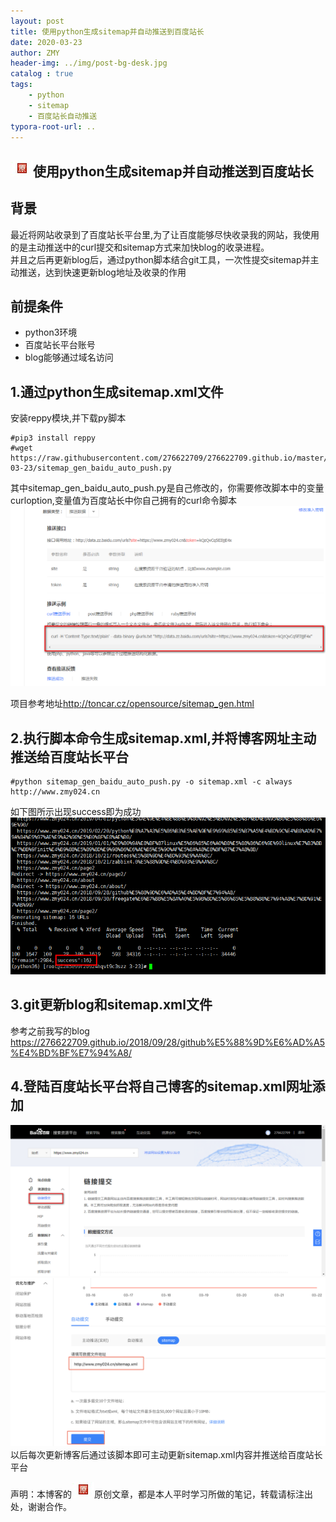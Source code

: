 ```yaml
---
layout: post
title: 使用python生成sitemap并自动推送到百度站长
date: 2020-03-23
author: ZMY
header-img: ../img/post-bg-desk.jpg
catalog : true
tags:
    - python 
    - sitemap 
    - 百度站长自动推送
typora-root-url: ..
---
```


## <img class="original" src='/img/original.png'>使用python生成sitemap并自动推送到百度站长

## 背景
最近将网站收录到了百度站长平台里,为了让百度能够尽快收录我的网站，我使用的是主动推送中的curl提交和sitemap方式来加快blog的收录进程。  
并且之后再更新blog后，通过python脚本结合git工具，一次性提交sitemap并主动推送，达到快速更新blog地址及收录的作用  
## 前提条件
+ python3环境
+ 百度站长平台账号
+ blog能够通过域名访问

## 1.通过python生成sitemap.xml文件
安装reppy模块,并下载py脚本
```
#pip3 install reppy
#wget https://raw.githubusercontent.com/276622709/276622709.github.io/master/code/2020-03-23/sitemap_gen_baidu_auto_push.py
```
其中sitemap_gen_baidu_auto_push.py是自己修改的，你需要修改脚本中的变量curloption,变量值为百度站长中你自己拥有的curl命令脚本  
![](/img/2020-03-23/1.png)

项目参考地址<http://toncar.cz/opensource/sitemap_gen.html>  
## 2.执行脚本命令生成sitemap.xml,并将博客网址主动推送给百度站长平台
```
#python sitemap_gen_baidu_auto_push.py -o sitemap.xml -c always http://www.zmy024.cn
```
如下图所示出现success即为成功   
![](/img/2020-03-23/2.png)
## 3.git更新blog和sitemap.xml文件
参考之前我写的blog
<https://276622709.github.io/2018/09/28/github%E5%88%9D%E6%AD%A5%E4%BD%BF%E7%94%A8/>
## 4.登陆百度站长平台将自己博客的sitemap.xml网址添加
![](/img/2020-03-23/3.png)
![](/img/2020-03-23/4.png)
以后每次更新博客后通过该脚本即可主动更新sitemap.xml内容并推送给百度站长平台    

声明：本博客的<img class="original" src='/img/original.png'>原创文章，都是本人平时学习所做的笔记，转载请标注出处，谢谢合作。
